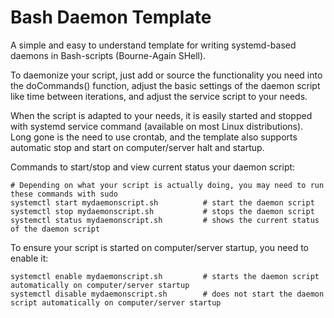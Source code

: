 # Bash Daemon Template

A simple and easy to understand template for writing systemd-based daemons in Bash-scripts (Bourne-Again SHell).

To daemonize your script, just add or source the functionality you need into the doCommands() function, adjust the basic settings of the daemon script like time between iterations, and adjust the service script to your needs. 

When the script is adapted to your needs, it is easily started and stopped with systemd service command (available on most Linux distributions). Long gone is the need to use crontab, and the template also supports automatic stop and start on computer/server halt and startup.

Commands to start/stop and view current status your daemon script:
```
# Depending on what your script is actually doing, you may need to run these commands with sudo
systemctl start mydaemonscript.sh          # start the daemon script
systemctl stop mydaemonscript.sh           # stops the daemon script
systemctl status mydaemonscript.sh         # shows the current status of the daemon script
```

To ensure your script is started on computer/server startup, you need to enable it:
```
systemctl enable mydaemonscript.sh         # starts the daemon script automatically on computer/server startup
systemctl disable mydaemonscript.sh        # does not start the daemon script automatically on computer/server startup
```

